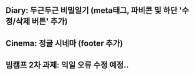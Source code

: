 ## Diary: 두근두근 비밀일기 (meta태그, 파비콘 및 하단 '수정/삭제 버튼' 추가)

## Cinema: 정글 시네마 (footer 추가)

## 빔캠프 2차 과제: 익일 오류 수정 예정..
